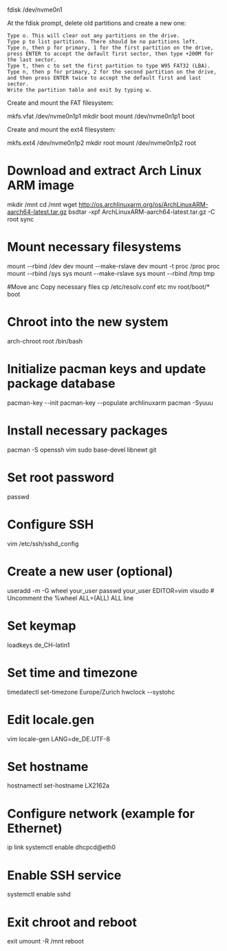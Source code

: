 # 
fdisk /dev/nvme0n1

At the fdisk prompt, delete old partitions and create a new one:

    Type o. This will clear out any partitions on the drive.
    Type p to list partitions. There should be no partitions left.
    Type n, then p for primary, 1 for the first partition on the drive, press ENTER to accept the default first sector, then type +200M for the last sector.
    Type t, then c to set the first partition to type W95 FAT32 (LBA).
    Type n, then p for primary, 2 for the second partition on the drive, and then press ENTER twice to accept the default first and last sector.
    Write the partition table and exit by typing w.

Create and mount the FAT filesystem:

mkfs.vfat /dev/nvme0n1p1
mkdir boot
mount /dev/nvme0n1p1 boot

Create and mount the ext4 filesystem:

mkfs.ext4 /dev/nvme0n1p2
mkdir root
mount /dev/nvme0n1p2 root

# Download and extract Arch Linux ARM image
mkdir /mnt
cd /mnt
wget http://os.archlinuxarm.org/os/ArchLinuxARM-aarch64-latest.tar.gz
bsdtar -xpf ArchLinuxARM-aarch64-latest.tar.gz -C root
sync

# Mount necessary filesystems
mount --rbind /dev dev
mount --make-rslave dev
mount -t proc /proc proc
mount --rbind /sys sys
mount --make-rslave sys
mount --rbind /tmp tmp

#Move anc Copy necessary files
cp /etc/resolv.conf etc
mv root/boot/* boot

# Chroot into the new system
arch-chroot root /bin/bash


# Initialize pacman keys and update package database
pacman-key --init
pacman-key --populate archlinuxarm
pacman -Syuuu

# Install necessary packages
pacman -S openssh vim sudo base-devel libnewt git

# Set root password
passwd

# Configure SSH
vim /etc/ssh/sshd_config

# Create a new user (optional)
useradd -m -G wheel your_user
passwd your_user
EDITOR=vim visudo  # Uncomment the %wheel ALL=(ALL) ALL line

# Set keymap
loadkeys de_CH-latin1

# Set time and timezone
timedatectl set-timezone Europe/Zurich
hwclock --systohc

# Edit locale.gen
vim locale-gen
LANG=de_DE.UTF-8

# Set hostname
hostnamectl set-hostname LX2162a

# Configure network (example for Ethernet)
ip link
systemctl enable dhcpcd@eth0

# Enable SSH service
systemctl enable sshd

# Exit chroot and reboot
exit
umount -R /mnt
reboot
